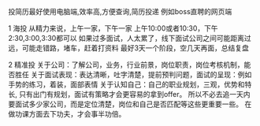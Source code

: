 投简历最好使用电脑端,效率高,方便查询,简历投递  例如boss直聘的网页端

1 海投 
  从精力来说，上午一家，下午一家
  上午10:00或者10:30，下午2:30,3:00,3:30都可以
  如果过多面试，人太累了，线下面试公司之间可能距离过远，可能走错路，堵车，赶着打资料
  最好3天一个阶段，空几天再面，总结复盘

2 精准投
   关于公司：了解公司，业务，行业前景，岗位职责，岗位考核机制，能否胜任
   关于面试表现：表达清晰，吐字清楚，提前预判问题，面试的呈现：例如手势的练习，着装，面部表情
   关于认知自己：自己的职业规划，三观，优势和特长,
只有出门有规划，面试有策略才会更容易的拿到offer。
 所以不必去追一天内要面试多少家公司，而是定位清楚，岗位和自己是否匹配等这些更重要一些。
 在做功课方面去下功夫，才会事半功倍。